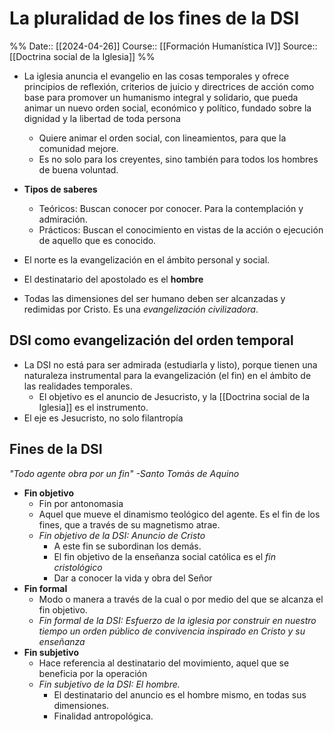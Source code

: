 # La pluralidad de los fines de la DSI

%%
Date:: [[2024-04-26]]
Course:: [[Formación Humanística IV]]
Source:: [[Doctrina social de la Iglesia]]
%%

- La iglesia anuncia el evangelio en las cosas temporales y ofrece principios de reflexión, criterios de juicio y directrices de acción como base para promover un humanismo integral y solidario, que pueda animar un nuevo orden social, económico y político, fundado sobre la dignidad y la libertad de toda persona
	- Quiere animar el orden social, con lineamientos, para que la comunidad mejore.
	- Es no solo para los creyentes, sino también para todos los hombres de buena voluntad.

- **Tipos de saberes**
	- Teóricos: Buscan conocer por conocer. Para la contemplación y admiración.
	- Prácticos: Buscan el conocimiento en vistas de la acción o ejecución de aquello que es conocido.

- El norte es la evangelización en el ámbito personal y social.
- El destinatario del apostolado es el **hombre**
- Todas las dimensiones del ser humano deben ser alcanzadas y redimidas por Cristo. Es una *evangelización civilizadora*.


## DSI como evangelización del orden temporal

- La DSI no está para ser admirada (estudiarla y listo), porque tienen una naturaleza instrumental para la evangelización (el fin) en el ámbito de las realidades temporales.
	- El objetivo es el anuncio de Jesucristo, y la [[Doctrina social de la Iglesia]] es el instrumento.
- El eje es Jesucristo, no solo filantropía

## Fines de la DSI
*"Todo agente obra por un fin" -Santo Tomás de Aquino*

- **Fin objetivo**
	- Fin por antonomasia
	- Aquel que mueve el dinamismo teológico del agente. Es el fin de los fines, que a través de su magnetismo atrae.
	- *Fin objetivo de la DSI: Anuncio de Cristo*
		- A este fin se subordinan los demás. 
		- El fin objetivo de la enseñanza social católica es el *fin cristológico*
		- Dar a conocer la vida y obra del Señor
- **Fin formal**
	- Modo o manera a través de la cual o por medio del que se alcanza el fin objetivo.
	- *Fin formal de la DSI: Esfuerzo de la iglesia por construir en nuestro tiempo un orden público de convivencia inspirado en Cristo y su enseñanza*
- **Fin subjetivo**
	- Hace referencia al destinatario del movimiento, aquel que se beneficia por la operación
	- *Fin subjetivo de la DSI: El hombre.*
		- El destinatario del anuncio es el hombre mismo, en todas sus dimensiones.
		- Finalidad antropológica.

